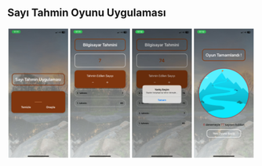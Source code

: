 ## Sayı Tahmin Oyunu Uygulaması

![image](https://github.com/edadural/rn/blob/main/1-oyun/assets/oyun.png)
